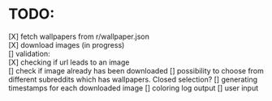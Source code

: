# TODO:

[X] fetch wallpapers from r/wallpaper.json  
[X] download images (in progress)  
[] validation:  
  [X] checking if url leads to an image  
  [] check if image already has been downloaded
[] possibility to choose from different subreddits which has wallpapers. Closed selection?
[] generating timestamps for each downloaded image
[] coloring log output
[] user input
